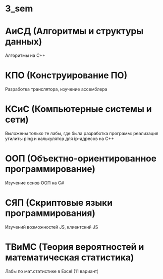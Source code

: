 # 3_sem
# АиСД (Алгоритмы и структуры данных)
Алгоритмы на C++
# КПО (Конструирование ПО)
Разработка транслятора, изучение ассемблера
# КСиС (Компьютерные системы и сети)
Выложены только те лабы, где была разработка программ: реализация утилиты ping и калькулятор для ip-адресов на C++
# ООП (Объектно-ориентированное программирование)
Изучение основ ООП на C#
# СЯП (Скриптовые языки программирования)
Изучений возможностей JS, клиентский JS
# ТВиМС (Теория вероятностей и математическая статистика)
Лабы по мат.статистике в Excel (11 вариант)
